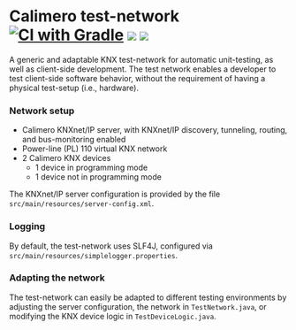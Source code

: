 Calimero test-network [![CI with Gradle](https://github.com/calimero-project/calimero-testnetwork/actions/workflows/gradle.yml/badge.svg)](https://github.com/calimero-project/calimero-testnetwork/actions/workflows/gradle.yml) [![](https://jitpack.io/v/calimero-project/calimero-testnetwork.svg)](https://jitpack.io/#calimero-project/calimero-testnetwork) [![](https://img.shields.io/badge/jitpack-master-brightgreen?label=JitPack)](https://jitpack.io/#calimero-project/calimero-testnetwork/master)
=====================

A generic and adaptable KNX test-network for automatic unit-testing, as well as client-side development. The test network enables a developer to test client-side software behavior, without the requirement of having a physical test-setup (i.e., hardware).

### Network setup

* Calimero KNXnet/IP server, with KNXnet/IP discovery, tunneling, routing, and bus-monitoring enabled
* Power-line (PL) 110 virtual KNX network
* 2 Calimero KNX devices
	* 1 device in programming mode
	* 1 device not in programming mode

The KNXnet/IP server configuration is provided by the file `src/main/resources/server-config.xml`.

### Logging

By default, the test-network uses SLF4J, configured via `src/main/resources/simplelogger.properties`.

### Adapting the network

The test-network can easily be adapted to different testing environments by adjusting the server configuration, the network in `TestNetwork.java`, or modifying the KNX device logic in `TestDeviceLogic.java`.
